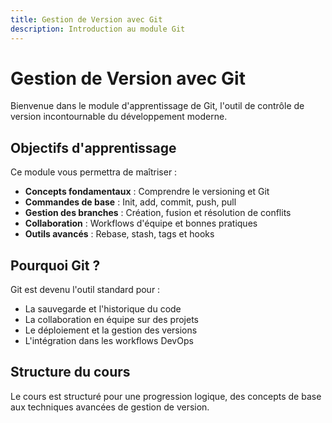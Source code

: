 ```yaml
---
title: Gestion de Version avec Git
description: Introduction au module Git
---
```


# Gestion de Version avec Git

Bienvenue dans le module d'apprentissage de Git, l'outil de contrôle de version incontournable du développement moderne.

## Objectifs d'apprentissage

Ce module vous permettra de maîtriser :

- **Concepts fondamentaux** : Comprendre le versioning et Git
- **Commandes de base** : Init, add, commit, push, pull
- **Gestion des branches** : Création, fusion et résolution de conflits
- **Collaboration** : Workflows d'équipe et bonnes pratiques
- **Outils avancés** : Rebase, stash, tags et hooks

## Pourquoi Git ?

Git est devenu l'outil standard pour :
- La sauvegarde et l'historique du code
- La collaboration en équipe sur des projets
- Le déploiement et la gestion des versions
- L'intégration dans les workflows DevOps

## Structure du cours

Le cours est structuré pour une progression logique, des concepts de base aux techniques avancées de gestion de version.